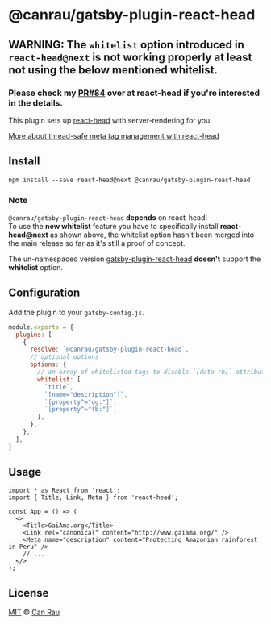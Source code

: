 # @canrau/gatsby-plugin-react-head

## WARNING: The `whitelist` option introduced in `react-head@next` is not working properly at least not using the below mentioned whitelist.
### Please check my [PR#84](https://github.com/tizmagik/react-head/pull/84#issuecomment-537728374) over at react-head if you're interested in the details.

This plugin sets up [react-head](https://github.com/tizmagik/react-head) with server-rendering for you.

[More about thread-safe meta tag management with react-head](https://jeremygayed.com/making-head-tag-management-thread-safe-with-react-head-323654170b45)

## Install

```
npm install --save react-head@next @canrau/gatsby-plugin-react-head
```

### Note

`@canrau/gatsby-plugin-react-head` **depends** on react-head!  
To use the **new whitelist** feature you have to specifically install **react-head@next** as shown above, the whitelist option hasn't been merged into the main release so far as it's still a proof of concept.

The un-namespaced version [gatsby-plugin-react-head](https://github.com/bejamas/gatsby-plugin-react-head) **doesn't** support the **whitelist** option.

## Configuration

Add the plugin to your `gatsby-config.js`.

```js
module.exports = {
  plugins: [
    {
      resolve: `@canrau/gatsby-plugin-react-head`,
      // optional options
      options: {
        // an array of whitelisted tags to disable `[data-rh]` attribute for them
        whitelist: [
          `title`,
          `[name="description"]`,
          `[property^="og:"]`,
          `[property^="fb:"]`,
        ],
      },
    },
  ],
}
```

## Usage

```
import * as React from 'react';
import { Title, Link, Meta } from 'react-head';

const App = () => (
  <>
    <Title>GaiAma.org</Title>
    <Link rel="canonical" content="http://www.gaiama.org/" />
    <Meta name="description" content="Protecting Amazonian rainforest in Peru" />
    // ...
  </>
);
```

## License

[MIT](LICENSE) © [Can Rau](https://www.canrau.com)
